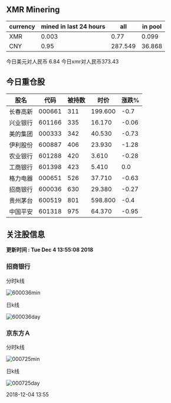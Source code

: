 ## XMR Minering

|currency|mined in last 24 hours|all|in pool|
|---|---|---|---|
|XMR|0.003|0.77|0.099|
|CNY|0.95|287.549|36.868|

今日美元对人民币 6.84	今日xmr对人民币373.43


## 今日重仓股 

|股名|代码|被持数|时价|涨跌%|
|---|---|---|---|---|
|长春高新|000661|311|199.600|-0.7|
|兴业银行|601166|335|16.170|-0.06|
|美的集团|000333|342|40.530|-0.73|
|伊利股份|600887|406|23.930|-1.28|
|农业银行|601288|420|3.610|-0.28|
|工商银行|601398|423|5.410|0.0|
|格力电器|000651|526|37.710|-0.63|
|招商银行|600036|630|29.380|-0.27|
|贵州茅台|600519|801|598.800|-0.4|
|中国平安|601318|975|64.370|-0.95|

## 关注股信息
**更新时间 : Tue Dec  4 13:55:08 2018**
### 招商银行 
分时k线

![600036min](http://image.sinajs.cn/newchart/min/n/sh600036.gif)

日k线

![600036day](http://image.sinajs.cn/newchart/daily/n/sh600036.gif)

### 京东方Ａ 
分时k线

![000725min](http://image.sinajs.cn/newchart/min/n/sz000725.gif)

日k线

![000725day](http://image.sinajs.cn/newchart/daily/n/sz000725.gif)

2018-12-04 13:55
